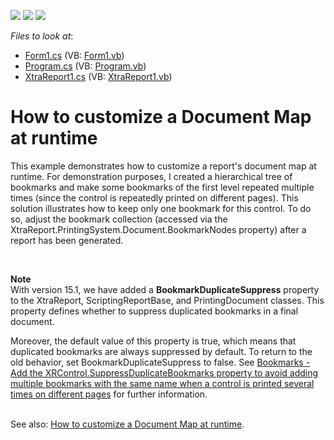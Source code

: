 <!-- default badges list -->
![](https://img.shields.io/endpoint?url=https://codecentral.devexpress.com/api/v1/VersionRange/128599987/12.2.4%2B)
[![](https://img.shields.io/badge/Open_in_DevExpress_Support_Center-FF7200?style=flat-square&logo=DevExpress&logoColor=white)](https://supportcenter.devexpress.com/ticket/details/E783)
[![](https://img.shields.io/badge/📖_How_to_use_DevExpress_Examples-e9f6fc?style=flat-square)](https://docs.devexpress.com/GeneralInformation/403183)
<!-- default badges end -->
<!-- default file list -->
*Files to look at*:

* [Form1.cs](./CS/Form1.cs) (VB: [Form1.vb](./VB/Form1.vb))
* [Program.cs](./CS/Program.cs) (VB: [Program.vb](./VB/Program.vb))
* [XtraReport1.cs](./CS/XtraReport1.cs) (VB: [XtraReport1.vb](./VB/XtraReport1.vb))
<!-- default file list end -->
# How to customize a Document Map at runtime


<p>This example demonstrates how to customize a report's document map at runtime. For demonstration purposes, I created a hierarchical tree of bookmarks and make some bookmarks of the first level repeated multiple times (since the control is repeatedly printed on different pages). This solution illustrates how to keep only one bookmark for this control. To do so, adjust the bookmark collection (accessed via the XtraReport.PrintingSystem.Document.BookmarkNodes property) after a report has been generated. </p>
<p> </p>
<p><strong>Note<br></strong>With version 15.1, we have added a <strong>BookmarkDuplicateSuppress</strong> property to the XtraReport, ScriptingReportBase, and PrintingDocument classes. This property defines whether to suppress duplicated bookmarks in a final document.</p>
<p>Moreover, the default value of this property is true, which means that duplicated bookmarks are always suppressed by default. To return to the old behavior, set BookmarkDuplicateSuppress to false. See <a href="https://www.devexpress.com/Support/Center/p/S18994">Bookmarks - Add the XRControl.SuppressDuplicateBookmarks property to avoid adding multiple bookmarks with the same name when a control is printed several times on different pages</a> for further information.<br><br></p>
<p>See also: <a href="https://www.devexpress.com/Support/Center/p/AK16962">How to customize a Document Map at runtime</a>.</p>

<br/>


